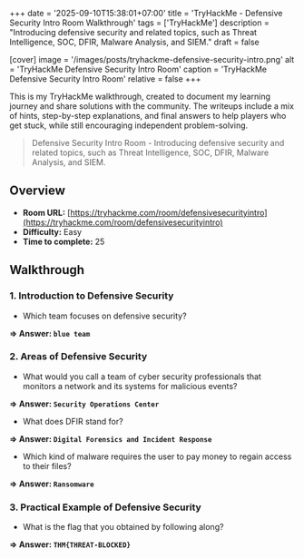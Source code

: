 +++
date = '2025-09-10T15:38:01+07:00'
title = 'TryHackMe - Defensive Security Intro Room Walkthrough'
tags = ['TryHackMe']
description = "Introducing defensive security and related topics, such as Threat Intelligence, SOC, DFIR, Malware Analysis, and SIEM." 
draft = false

[cover]
  image = '/images/posts/tryhackme-defensive-security-intro.png'
  alt = 'TryHackMe Defensive Security Intro Room'
  caption = 'TryHackMe Defensive Security Intro Room'
  relative = false
+++

This is my TryHackMe walkthrough, created to document my learning journey and share solutions with the community. The writeups include a mix of hints, step-by-step explanations, and final answers to help players who get stuck, while still encouraging independent problem-solving.

> Defensive Security Intro Room - Introducing defensive security and related topics, such as Threat Intelligence, SOC, DFIR, Malware Analysis, and SIEM.

## Overview

-   **Room URL:** [https://tryhackme.com/room/defensivesecurityintro](https://tryhackme.com/room/defensivesecurityintro)
-   **Difficulty:** Easy
-   **Time to complete:** 25

## Walkthrough

### 1. Introduction to Defensive Security

-   <p>Which team focuses on defensive security?</p>

**=> Answer: `blue team`**

### 2. Areas of Defensive Security

-   <p>What would you call a team of cyber security professionals that monitors a network and its systems for malicious events?</p>

**=> Answer: `Security Operations Center`**

-   <p>What does DFIR stand for?</p>

**=> Answer: `Digital Forensics and Incident Response`**

-   <p>Which kind of malware requires the user to pay money to regain access to their files?</p>

**=> Answer: `Ransomware`**

### 3. Practical Example of Defensive Security

-   <p>What is the flag that you obtained by following along?</p>

**=> Answer: `THM{THREAT-BLOCKED}`**
